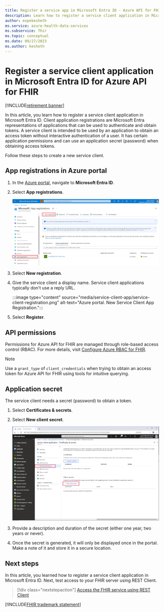 ```yaml
---
title: Register a service app in Microsoft Entra ID - Azure API for FHIR
description: Learn how to register a service client application in Microsoft Entra ID. 
author: expekesheth
ms.service: azure-health-data-services
ms.subservice: fhir
ms.topic: conceptual
ms.date: 09/27/2023
ms.author: kesheth
---
```


# Register a service client application in Microsoft Entra ID for Azure API for FHIR

[!INCLUDE[retirement banner](../includes/healthcare-apis-azure-api-fhir-retirement.md)]

In this article, you learn how to register a service client application in Microsoft Entra ID. Client application registrations are Microsoft Entra representations of applications that can be used to authenticate and obtain tokens. A service client is intended to be used by an application to obtain an access token without interactive authentication of a user. It has certain application permissions and can use an application secret (password) when obtaining access tokens.

Follow these steps to create a new service client.

## App registrations in Azure portal

1. In the [Azure portal](https://portal.azure.com), navigate to **Microsoft Entra ID**.

2. Select **App registrations**.

    ![Azure portal. New App Registration.](media/add-azure-active-directory/portal-aad-new-app-registration.png)

3. Select **New registration**.

4. Give the service client a display name. Service client applications typically don't use a reply URL.

    :::image type="content" source="media/service-client-app/service-client-registration.png" alt-text="Azure portal. New Service Client App Registration.":::

5. Select **Register**.

## API permissions

Permissions for Azure API for FHIR are managed through role-based access control (RBAC). For more details, visit [Configure Azure RBAC for FHIR](configure-azure-rbac.md).

>[!NOTE]
>Use a `grant_type` of `client_credentials` when trying to obtain an access token for Azure API for FHIR using tools for intuitive querying.

## Application secret

The service client needs a secret (password) to obtain a token.

1. Select **Certificates & secrets**.
2. Select **New client secret**.

    ![Azure portal. Service Client Secret](media/add-azure-active-directory/portal-aad-register-new-app-registration-service-client-secret.png)

3. Provide a description and duration of the secret (either one year, two years or never).

4. Once the secret is generated, it will only be displayed once in the portal. Make a note of it and store it in a secure location.

## Next steps

In this article, you learned how to register a service client application in Microsoft Entra ID. Next, test access to your FHIR server using REST Client.
 
>[!div class="nextstepaction"]
>[Access the FHIR service using REST Client](./../fhir/using-rest-client.md)

[!INCLUDE[FHIR trademark statement](../includes/healthcare-apis-fhir-trademark.md)]